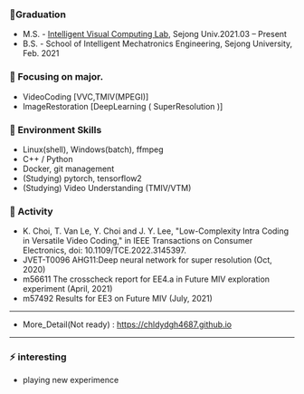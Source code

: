 
 ### 🔭Graduation
- M.S. - [Intelligent Visual Computing Lab](https://sites.google.com/view/ivcl), Sejong Univ.2021.03 – Present
- B.S. - School of Intelligent Mechatronics Engineering, Sejong University, Feb. 2021


 ### 🔭 Focusing on major.
- VideoCoding [VVC,TMIV(MPEGI)]
- ImageRestoration [DeepLearning ( SuperResolution )]


 ### 🔭 Environment Skills
- Linux(shell), Windows(batch), ffmpeg
- C++ / Python
- Docker, git management
- (Studying) pytorch, tensorflow2
- (Studying) Video Understanding (TMIV/VTM)


 ### 🔭 Activity
- K. Choi, T. Van Le, Y. Choi and J. Y. Lee, "Low-Complexity Intra Coding in Versatile Video Coding," in IEEE Transactions on Consumer Electronics, doi: 10.1109/TCE.2022.3145397.
- JVET-T0096 AHG11:Deep neural network for super resolution (Oct, 2020)
- m56611 The crosscheck report for EE4.a in Future MIV exploration experiment (April, 2021)
- m57492 Results for EE3 on Future MIV (July, 2021)


--- 
- More_Detail(Not ready) : https://chldydgh4687.github.io
--- 

### ⚡ interesting
- playing new experimence

<!--
**chldydgh4687/chldydgh4687** is a ✨ _special_ ✨ repository because its `README.md` (this file) appears on your GitHub profile.

Here are some ideas to get you started:

- 🔭 I’m currently working on ...
- 🌱 I’m currently learning ...
- 👯 I’m looking to collaborate on ...
- 🤔 I’m looking for help with ...
- 💬 Ask me about ...
- 📫 How to reach me: ...
- 😄 Pronouns: ...
- ⚡ Fun fact: ...
-->
